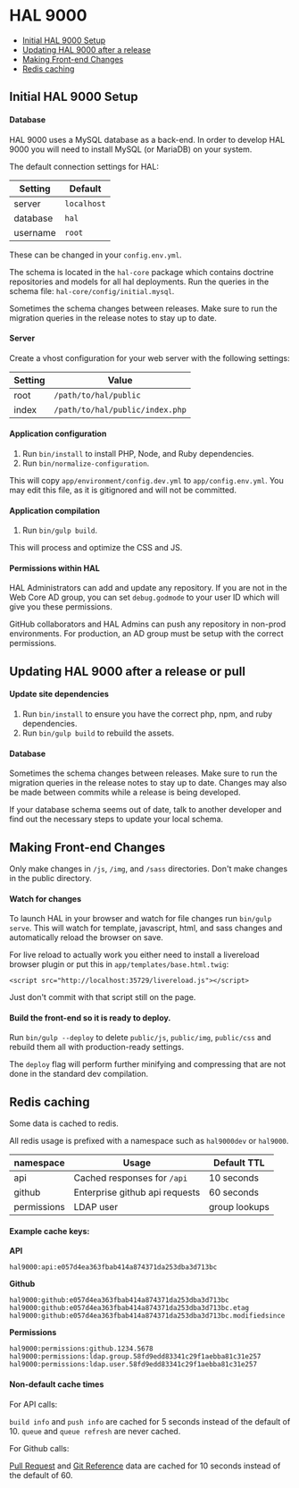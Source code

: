 # HAL 9000

- [Initial HAL 9000 Setup](#initial-hal-9000-setup)
- [Updating HAL 9000 after a release](#updating-hal-9000-after-a-release-or-pull)
- [Making Front-end Changes](#making-front-end-changes)
- [Redis caching](#redis-caching)

## Initial HAL 9000 Setup

#### Database

HAL 9000 uses a MySQL database as a back-end. In order to develop HAL 9000 you will need to install MySQL (or MariaDB) on your system.

The default connection settings for HAL:

Setting   | Default
--------- | -------
server    | `localhost`
database  | `hal`
username  | `root`

These can be changed in your `config.env.yml`.

The schema is located in the `hal-core` package which contains doctrine repositories and models for all hal deployments. Run the queries in the schema file: `hal-core/config/initial.mysql`.

Sometimes the schema changes between releases. Make sure to run the migration queries in the release notes to stay up to date.

#### Server

Create a vhost configuration for your web server with the following settings:

Setting   | Value
--------- | -------
root      | `/path/to/hal/public`
index     | `/path/to/hal/public/index.php`

#### Application configuration

1. Run `bin/install` to install PHP, Node, and Ruby dependencies.
2. Run `bin/normalize-configuration`.

This will copy `app/environment/config.dev.yml` to `app/config.env.yml`. You may edit this file, as it is gitignored and will not be committed.

#### Application compilation

1. Run `bin/gulp build`.

This will process and optimize the CSS and JS.

#### Permissions within HAL

HAL Administrators can add and update any repository. If you are not in the Web Core AD group, you can set `debug.godmode` to your user ID which will give you these permissions.

GitHub collaborators and HAL Admins can push any repository in non-prod environments. For production, an AD group must be setup with the correct permissions.

## Updating HAL 9000 after a release or pull

#### Update site dependencies

1. Run `bin/install` to ensure you have the correct php, npm, and ruby dependencies.
2. Run `bin/gulp build` to rebuild the assets.

#### Database

Sometimes the schema changes between releases. Make sure to run the migration queries in the release notes to stay up to date. Changes may also be made between commits while a release is being developed.

If your database schema seems out of date, talk to another developer and find out the necessary steps to update your local schema.

## Making Front-end Changes

Only make changes in `/js`, `/img`, and `/sass` directories. Don't make changes in the public directory.

#### Watch for changes

To launch HAL in your browser and watch for file changes run `bin/gulp serve`. This will watch for template, javascript, html, and sass changes and automatically reload the browser on save.

For live reload to actually work you either need to install a livereload browser plugin or put this in `app/templates/base.html.twig`:
```
<script src="http://localhost:35729/livereload.js"></script>
```

Just don't commit with that script still on the page.

#### Build the front-end so it is ready to deploy.

Run `bin/gulp --deploy` to delete `public/js`, `public/img`, `public/css` and rebuild them all with production-ready settings.

The `deploy` flag will perform further minifying and compressing that are not done in the standard dev compilation.

## Redis caching

Some data is cached to redis.

All redis usage is prefixed with a namespace such as `hal9000dev` or `hal9000`.

namespace   | Usage                           | Default TTL
----------- | ------------------------------- | --------------
api         | Cached responses for `/api`     | 10 seconds
github      | Enterprise github api requests  | 60 seconds
permissions | LDAP user|group lookups         | 10 minutes

#### Example cache keys:

**API**
```
hal9000:api:e057d4ea363fbab414a874371da253dba3d713bc
```

**Github**
```
hal9000:github:e057d4ea363fbab414a874371da253dba3d713bc
hal9000:github:e057d4ea363fbab414a874371da253dba3d713bc.etag
hal9000:github:e057d4ea363fbab414a874371da253dba3d713bc.modifiedsince
```

**Permissions**
```
hal9000:permissions:github.1234.5678
hal9000:permissions:ldap.group.58fd9edd83341c29f1aebba81c31e257
hal9000:permissions:ldap.user.58fd9edd83341c29f1aebba81c31e257
```

#### Non-default cache times

For API calls:

`build info` and `push info` are cached for 5 seconds instead of the default of 10.
`queue` and `queue refresh` are never cached.

For Github calls:

[Pull Request](https://developer.github.com/v3/pulls/#list-pull-requests) and [Git Reference](https://developer.github.com/v3/git/refs/#get-a-reference) data are cached for 10 seconds instead of the default of 60.

